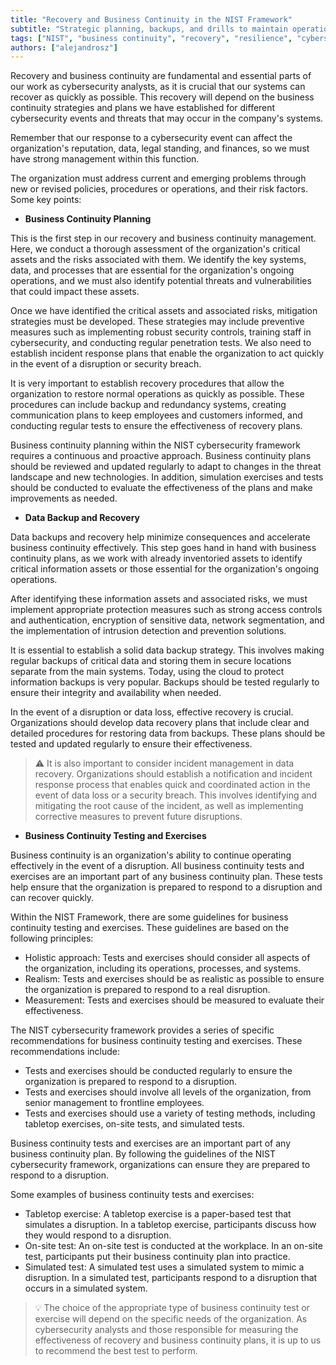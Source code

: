 ```yaml
---
title: "Recovery and Business Continuity in the NIST Framework"
subtitle: "Strategic planning, backups, and drills to maintain operational resilience after cybersecurity incidents"
tags: ["NIST", "business continuity", "recovery", "resilience", "cybersecurity"]
authors: ["alejandrosz"]
---
```


Recovery and business continuity are fundamental and essential parts of our work as cybersecurity analysts, as it is crucial that our systems can recover as quickly as possible. This recovery will depend on the business continuity strategies and plans we have established for different cybersecurity events and threats that may occur in the company's systems.

Remember that our response to a cybersecurity event can affect the organization's reputation, data, legal standing, and finances, so we must have strong management within this function.

The organization must address current and emerging problems through new or revised policies, procedures or operations, and their risk factors. Some key points:

- **Business Continuity Planning**

This is the first step in our recovery and business continuity management. Here, we conduct a thorough assessment of the organization's critical assets and the risks associated with them. We identify the key systems, data, and processes that are essential for the organization's ongoing operations, and we must also identify potential threats and vulnerabilities that could impact these assets.

Once we have identified the critical assets and associated risks, mitigation strategies must be developed. These strategies may include preventive measures such as implementing robust security controls, training staff in cybersecurity, and conducting regular penetration tests. We also need to establish incident response plans that enable the organization to act quickly in the event of a disruption or security breach.

It is very important to establish recovery procedures that allow the organization to restore normal operations as quickly as possible. These procedures can include backup and redundancy systems, creating communication plans to keep employees and customers informed, and conducting regular tests to ensure the effectiveness of recovery plans.

Business continuity planning within the NIST cybersecurity framework requires a continuous and proactive approach. Business continuity plans should be reviewed and updated regularly to adapt to changes in the threat landscape and new technologies. In addition, simulation exercises and tests should be conducted to evaluate the effectiveness of the plans and make improvements as needed.

- **Data Backup and Recovery**

Data backups and recovery help minimize consequences and accelerate business continuity effectively. This step goes hand in hand with business continuity plans, as we work with already inventoried assets to identify critical information assets or those essential for the organization's ongoing operations.

After identifying these information assets and associated risks, we must implement appropriate protection measures such as strong access controls and authentication, encryption of sensitive data, network segmentation, and the implementation of intrusion detection and prevention solutions.

It is essential to establish a solid data backup strategy. This involves making regular backups of critical data and storing them in secure locations separate from the main systems. Today, using the cloud to protect information backups is very popular. Backups should be tested regularly to ensure their integrity and availability when needed.

In the event of a disruption or data loss, effective recovery is crucial. Organizations should develop data recovery plans that include clear and detailed procedures for restoring data from backups. These plans should be tested and updated regularly to ensure their effectiveness.

> ⚠️ It is also important to consider incident management in data recovery. Organizations should establish a notification and incident response process that enables quick and coordinated action in the event of data loss or a security breach. This involves identifying and mitigating the root cause of the incident, as well as implementing corrective measures to prevent future disruptions.

- **Business Continuity Testing and Exercises**

Business continuity is an organization's ability to continue operating effectively in the event of a disruption. All business continuity tests and exercises are an important part of any business continuity plan. These tests help ensure that the organization is prepared to respond to a disruption and can recover quickly.

Within the NIST Framework, there are some guidelines for business continuity testing and exercises. These guidelines are based on the following principles:

- Holistic approach: Tests and exercises should consider all aspects of the organization, including its operations, processes, and systems.
- Realism: Tests and exercises should be as realistic as possible to ensure the organization is prepared to respond to a real disruption.
- Measurement: Tests and exercises should be measured to evaluate their effectiveness.

The NIST cybersecurity framework provides a series of specific recommendations for business continuity testing and exercises. These recommendations include:

- Tests and exercises should be conducted regularly to ensure the organization is prepared to respond to a disruption.
- Tests and exercises should involve all levels of the organization, from senior management to frontline employees.
- Tests and exercises should use a variety of testing methods, including tabletop exercises, on-site tests, and simulated tests.

Business continuity tests and exercises are an important part of any business continuity plan. By following the guidelines of the NIST cybersecurity framework, organizations can ensure they are prepared to respond to a disruption.

Some examples of business continuity tests and exercises:

- Tabletop exercise: A tabletop exercise is a paper-based test that simulates a disruption. In a tabletop exercise, participants discuss how they would respond to a disruption.
- On-site test: An on-site test is conducted at the workplace. In an on-site test, participants put their business continuity plan into practice.
- Simulated test: A simulated test uses a simulated system to mimic a disruption. In a simulated test, participants respond to a disruption that occurs in a simulated system.

> 💡 The choice of the appropriate type of business continuity test or exercise will depend on the specific needs of the organization. As cybersecurity analysts and those responsible for measuring the effectiveness of recovery and business continuity plans, it is up to us to recommend the best test to perform.

